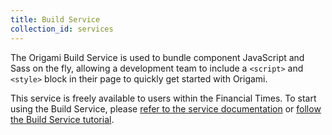 ```yaml
---
title: Build Service
collection_id: services
---
```


The Origami Build Service is used to bundle component JavaScript and Sass on the fly, allowing a development team to include a `<script>` and `<style>` block in their page to quickly get started with Origami.

This service is freely available to users within the Financial Times. To start using the Build Service, please <a href="https://www.ft.com/__origami/service/build">refer to the service documentation</a> or [follow the Build Service tutorial](/documentation/tutorials/build-service/).
